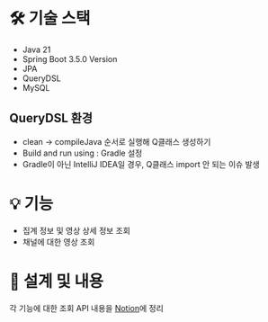 # 🛠️ 기술 스택
- Java 21
- Spring Boot 3.5.0 Version
- JPA
- QueryDSL
- MySQL

## QueryDSL 환경
- clean → compileJava 순서로 실행해 Q클래스 생성하기
- Build and run using : Gradle 설정
- Gradle이 아닌 IntelliJ IDEA일 경우, Q클래스 import 안 되는 이슈 발생

# 💡 기능
- 집계 정보 및 영상 상세 정보 조회
- 채널에 대한 영상 조회

# 🧩 설계 및 내용
각 기능에 대한 조회 API 내용을 [Notion](https://www.notion.so/JSON-API-1ffe22e7e41380ac8b35cdf7e22f74e5)에 정리
